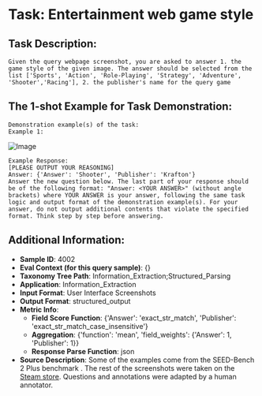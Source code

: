 # Task: Entertainment web game style

## Task Description:

```
Given the query webpage screenshot, you are asked to answer 1. the game style of the given image. The answer should be selected from the list ['Sports', 'Action', 'Role-Playing', 'Strategy', 'Adventure', 'Shooter','Racing'], 2. the publisher's name for the query game
```

## The 1-shot Example for Task Demonstration:

```
Demonstration example(s) of the task:
Example 1:
```

![Image](293.png)

```
Example Response:
[PLEASE OUTPUT YOUR REASONING]
Answer: {'Answer': 'Shooter', 'Publisher': 'Krafton'}
Answer the new question below. The last part of your response should be of the following format: "Answer: <YOUR ANSWER>" (without angle brackets) where YOUR ANSWER is your answer, following the same task logic and output format of the demonstration example(s). For your answer, do not output additional contents that violate the specified format. Think step by step before answering.
```

## Additional Information:

- **Sample ID**: 4002
- **Eval Context (for this query sample)**: {}
- **Taxonomy Tree Path**: Information_Extraction;Structured_Parsing
- **Application**: Information_Extraction
- **Input Format**: User Interface Screenshots
- **Output Format**: structured_output
- **Metric Info**:
  - **Field Score Function**: {'Answer': 'exact_str_match', 'Publisher': 'exact_str_match_case_insensitive'}
  - **Aggregation**: {'function': 'mean', 'field_weights': {'Answer': 1, 'Publisher': 1}}
  - **Response Parse Function**: json
- **Source Description**: Some of the examples come from the SEED-Bench 2 Plus benchmark . The rest of the screenshots were taken on the [Steam store](https://store.steampowered.com/). Questions and annotations were adapted by a human annotator.
